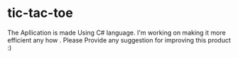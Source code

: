 # tic-tac-toe
The Apllication is made Using C# language. I'm working on making it more efficient any how . Please Provide any suggestion for improving this product :) 
